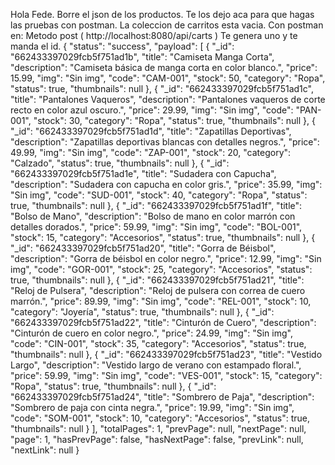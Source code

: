 Hola Fede. 
Borre el json de los productos. 
Te los dejo aca para que hagas las pruebas con postman.
La coleccion de carritos esta vacia. Con postman en: Metodo post ( http://localhost:8080/api/carts ) Te genera uno y te manda el id.
{
"status": "success",
"payload": [
{
"_id": "662433397029fcb5f751ad1b",
"title": "Camiseta Manga Corta",
"description": "Camiseta básica de manga corta en color blanco.",
"price": 15.99,
"img": "Sin img",
"code": "CAM-001",
"stock": 50,
"category": "Ropa",
"status": true,
"thumbnails": null
},
{
"_id": "662433397029fcb5f751ad1c",
"title": "Pantalones Vaqueros",
"description": "Pantalones vaqueros de corte recto en color azul oscuro.",
"price": 29.99,
"img": "Sin img",
"code": "PAN-001",
"stock": 30,
"category": "Ropa",
"status": true,
"thumbnails": null
},
{
"_id": "662433397029fcb5f751ad1d",
"title": "Zapatillas Deportivas",
"description": "Zapatillas deportivas blancas con detalles negros.",
"price": 49.99,
"img": "Sin img",
"code": "ZAP-001",
"stock": 20,
"category": "Calzado",
"status": true,
"thumbnails": null
},
{
"_id": "662433397029fcb5f751ad1e",
"title": "Sudadera con Capucha",
"description": "Sudadera con capucha en color gris.",
"price": 35.99,
"img": "Sin img",
"code": "SUD-001",
"stock": 40,
"category": "Ropa",
"status": true,
"thumbnails": null
},
{
"_id": "662433397029fcb5f751ad1f",
"title": "Bolso de Mano",
"description": "Bolso de mano en color marrón con detalles dorados.",
"price": 59.99,
"img": "Sin img",
"code": "BOL-001",
"stock": 15,
"category": "Accesorios",
"status": true,
"thumbnails": null
},
{
"_id": "662433397029fcb5f751ad20",
"title": "Gorra de Béisbol",
"description": "Gorra de béisbol en color negro.",
"price": 12.99,
"img": "Sin img",
"code": "GOR-001",
"stock": 25,
"category": "Accesorios",
"status": true,
"thumbnails": null
},
{
"_id": "662433397029fcb5f751ad21",
"title": "Reloj de Pulsera",
"description": "Reloj de pulsera con correa de cuero marrón.",
"price": 89.99,
"img": "Sin img",
"code": "REL-001",
"stock": 10,
"category": "Joyería",
"status": true,
"thumbnails": null
},
{
"_id": "662433397029fcb5f751ad22",
"title": "Cinturón de Cuero",
"description": "Cinturón de cuero en color negro.",
"price": 24.99,
"img": "Sin img",
"code": "CIN-001",
"stock": 35,
"category": "Accesorios",
"status": true,
"thumbnails": null
},
{
"_id": "662433397029fcb5f751ad23",
"title": "Vestido Largo",
"description": "Vestido largo de verano con estampado floral.",
"price": 59.99,
"img": "Sin img",
"code": "VES-001",
"stock": 15,
"category": "Ropa",
"status": true,
"thumbnails": null
},
{
"_id": "662433397029fcb5f751ad24",
"title": "Sombrero de Paja",
"description": "Sombrero de paja con cinta negra.",
"price": 19.99,
"img": "Sin img",
"code": "SOM-001",
"stock": 10,
"category": "Accesorios",
"status": true,
"thumbnails": null
}
],
"totalPages": 1,
"prevPage": null,
"nextPage": null,
"page": 1,
"hasPrevPage": false,
"hasNextPage": false,
"prevLink": null,
"nextLink": null
}
